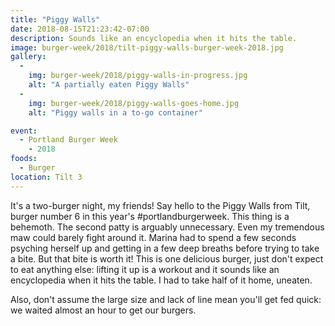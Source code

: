 ```yaml
---
title: "Piggy Walls"
date: 2018-08-15T21:23:42-07:00
description: Sounds like an encyclopedia when it hits the table.
image: burger-week/2018/tilt-piggy-walls-burger-week-2018.jpg
gallery:
  - 
    img: burger-week/2018/piggy-walls-in-progress.jpg
    alt: "A partially eaten Piggy Walls"
  - 
    img: burger-week/2018/piggy-walls-goes-home.jpg
    alt: "Piggy walls in a to-go container"

event:
  - Portland Burger Week
    - 2018
foods:
  - Burger
location: Tilt 3
---
```

It's a two-burger night, my friends! Say hello to the Piggy Walls from Tilt, burger number 6 in this year's #portlandburgerweek. This thing is a behemoth. The second patty is arguably unnecessary. Even my tremendous maw could barely fight around it. Marina had to spend a few seconds psyching herself up and getting in a few deep breaths before trying to take a bite. But that bite is worth it! This is one delicious burger, just don't expect to eat anything else: lifting it up is a workout and it sounds like an encyclopedia when it hits the table. I had to take half of it home, uneaten.

Also, don't assume the large size and lack of line mean you'll get fed quick: we waited almost an hour to get our burgers.